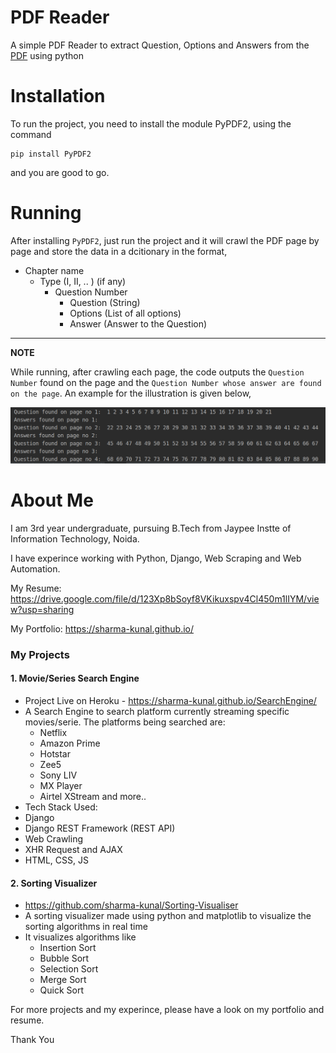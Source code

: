 # PDF Reader

A simple PDF Reader to extract Question, Options and Answers from the [PDF](https://drive.google.com/file/d/1qwkRXSwfguUSF2KSIUgbRV34t_fZjnth/view?usp=sharing) using python

# Installation

To run the project, you need to install the module PyPDF2, using the command

```
pip install PyPDF2
```

and you are good to go.

# Running

After installing `PyPDF2`, just run the project and it will crawl the PDF page by page and store the data in a dcitionary in the format,

- Chapter name
  - Type (I, II, .. ) (if any)
    - Question Number
      - Question (String)
      - Options (List of all options)
      - Answer (Answer to the Question)
---
**NOTE**

While running, after crawling each page, the code outputs the `Question Number` found on the page and the `Question Number whose answer are found on the page`. An example for the illustration is given below,

![output](https://github.com/sharma-kunal/PDF_READER/blob/master/media/output.png)

# About Me

I am 3rd year undergraduate, pursuing B.Tech from Jaypee Instte of Information Technology, Noida.

I have experince working with Python, Django, Web Scraping and Web Automation.

My Resume: https://drive.google.com/file/d/123Xp8bSoyf8VKikuxspv4Cl450m1lIYM/view?usp=sharing

My Portfolio: https://sharma-kunal.github.io/

### My Projects

#### 1. Movie/Series Search Engine

- Project Live on Heroku - https://sharma-kunal.github.io/SearchEngine/
- A Search Engine to search platform currently streaming specific movies/serie.
The platforms being searched are:
  - Netflix
  - Amazon Prime
  - Hotstar
  - Zee5
  - Sony LIV
  - MX Player
  - Airtel XStream
  and more..
- Tech Stack Used:
 - Django
 - Django REST Framework (REST API)
 - Web Crawling
 - XHR Request and AJAX
 - HTML, CSS, JS

#### 2. Sorting Visualizer

- https://github.com/sharma-kunal/Sorting-Visualiser
- A sorting visualizer made using python and matplotlib to visualize the sorting algorithms in real time
- It visualizes algorithms like
  - Insertion Sort
  - Bubble Sort
  - Selection Sort
  - Merge Sort
  - Quick Sort

For more projects and my experince, please have a look on my portfolio and resume.

Thank You
